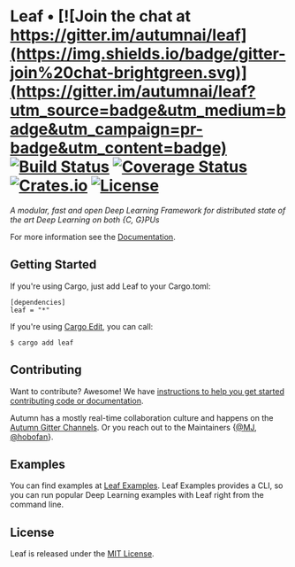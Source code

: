 # Leaf • [![Join the chat at https://gitter.im/autumnai/leaf](https://img.shields.io/badge/gitter-join%20chat-brightgreen.svg)](https://gitter.im/autumnai/leaf?utm_source=badge&utm_medium=badge&utm_campaign=pr-badge&utm_content=badge) [![Build Status](https://travis-ci.org/autumnai/leaf.svg?branch=master)](https://travis-ci.org/autumnai/leaf) [![Coverage Status](https://coveralls.io/repos/autumnai/leaf/badge.svg?branch=docs&service=github)](https://coveralls.io/github/autumnai/leaf?branch=docs) [![Crates.io](http://meritbadge.herokuapp.com/leaf)](https://crates.io/crates/leaf) [![License](https://img.shields.io/crates/l/leaf.svg)](LICENSE)

*A modular, fast and open Deep Learning Framework for distributed
state of the art Deep Learning on both {C, G}PUs*

For more information see the [Documentation](http://autumnai.github.io/leaf).

## Getting Started

If you're using Cargo, just add Leaf to your Cargo.toml:

    [dependencies]
    leaf = "*"

If you're using [Cargo Edit](https://github.com/killercup/cargo-edit), you can
call:

    $ cargo add leaf


## Contributing

Want to contribute? Awesome! We have [instructions to help you get started contributing code or documentation](CONTRIBUTING.md).

Autumn has a mostly real-time collaboration culture and happens on the [Autumn
Gitter Channels](https://gitter.im/autumnai/autumn). Or you reach out to the
Maintainers
{[@MJ](https://twitter.com/mjhirn), [@hobofan](https://twitter.com/hobofan)}.


## Examples

You can find examples at [Leaf Examples](https://github.com/autumnai/leaf-examples).
Leaf Examples provides a CLI, so you can run popular Deep Learning examples with
Leaf right from the command line.


## License

Leaf is released under the [MIT License](LICENSE).
